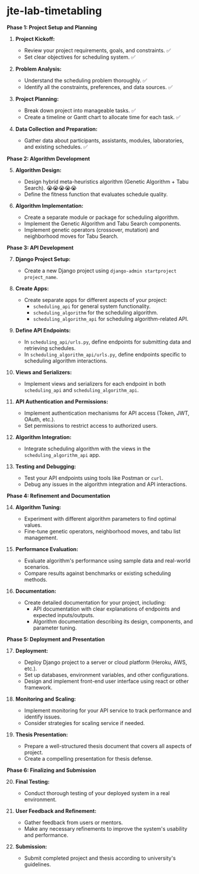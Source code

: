 # jte-lab-timetabling

**Phase 1: Project Setup and Planning**

1. **Project Kickoff:**
   - Review your project requirements, goals, and constraints. ✅
   - Set clear objectives for scheduling system. ✅

2. **Problem Analysis:**
   - Understand the scheduling problem thoroughly. ✅
   - Identify all the constraints, preferences, and data sources. ✅

3. **Project Planning:**
   - Break down project into manageable tasks. ✅
   - Create a timeline or Gantt chart to allocate time for each task. ✅

4. **Data Collection and Preparation:**
   - Gather data about participants, assistants, modules, laboratories, and existing schedules. ✅

**Phase 2: Algorithm Development**

5. **Algorithm Design:**
   - Design hybrid meta-heuristics algorithm (Genetic Algorithm + Tabu Search). 😭😭😭😭😭
   - Define the fitness function that evaluates schedule quality.

6. **Algorithm Implementation:**
   - Create a separate module or package for scheduling algorithm.
   - Implement the Genetic Algorithm and Tabu Search components.
   - Implement genetic operators (crossover, mutation) and neighborhood moves for Tabu Search.

**Phase 3: API Development**

7. **Django Project Setup:**
   - Create a new Django project using `django-admin startproject project_name`.

8. **Create Apps:**
   - Create separate apps for different aspects of your project:
     - `scheduling_api` for general system functionality.
     - `scheduling_algorithm` for the scheduling algorithm.
     - `scheduling_algorithm_api` for scheduling algorithm-related API.

9. **Define API Endpoints:**
   - In `scheduling_api/urls.py`, define endpoints for submitting data and retrieving schedules.
   - In `scheduling_algorithm_api/urls.py`, define endpoints specific to scheduling algorithm interactions.

10. **Views and Serializers:**
    - Implement views and serializers for each endpoint in both `scheduling_api` and `scheduling_algorithm_api`.

11. **API Authentication and Permissions:**
    - Implement authentication mechanisms for API access (Token, JWT, OAuth, etc.).
    - Set permissions to restrict access to authorized users.

12. **Algorithm Integration:**
    - Integrate scheduling algorithm with the views in the `scheduling_algorithm_api` app.

13. **Testing and Debugging:**
    - Test your API endpoints using tools like Postman or `curl`.
    - Debug any issues in the algorithm integration and API interactions.

**Phase 4: Refinement and Documentation**

14. **Algorithm Tuning:**
    - Experiment with different algorithm parameters to find optimal values.
    - Fine-tune genetic operators, neighborhood moves, and tabu list management.

15. **Performance Evaluation:**
    - Evaluate algorithm's performance using sample data and real-world scenarios.
    - Compare results against benchmarks or existing scheduling methods.

16. **Documentation:**
    - Create detailed documentation for your project, including:
      - API documentation with clear explanations of endpoints and expected inputs/outputs.
      - Algorithm documentation describing its design, components, and parameter tuning.

**Phase 5: Deployment and Presentation**

17. **Deployment:**
    - Deploy Django project to a server or cloud platform (Heroku, AWS, etc.).
    - Set up databases, environment variables, and other configurations.
    - Design and implement front-end user interface using react or other framework.

18. **Monitoring and Scaling:**
    - Implement monitoring for your API service to track performance and identify issues.
    - Consider strategies for scaling service if needed.

19. **Thesis Presentation:**
    - Prepare a well-structured thesis document that covers all aspects of project.
    - Create a compelling presentation for thesis defense.

**Phase 6: Finalizing and Submission**

20. **Final Testing:**
    - Conduct thorough testing of your deployed system in a real environment.

21. **User Feedback and Refinement:**
    - Gather feedback from users or mentors.
    - Make any necessary refinements to improve the system's usability and performance.

22. **Submission:**
    - Submit completed project and thesis according to university's guidelines.

